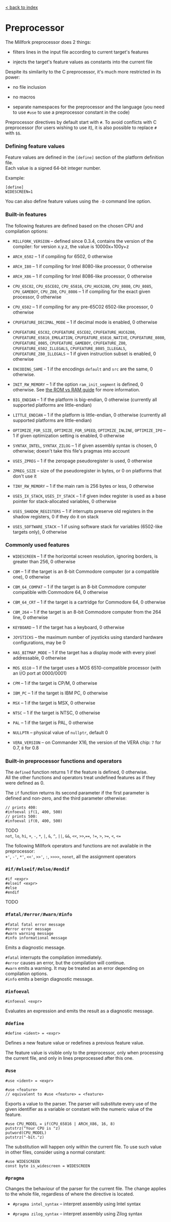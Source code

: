 [< back to index](../doc_index.md)

# Preprocessor

The Millfork preprocessor does 2 things:

* filters lines in the input file according to current target's features

* injects the target's feature values as constants into the current file

Despite its similarity to the C preprocessor, it's much more restricted in its power:

* no file inclusion

* no macros 

* separate namespaces for the preprocessor and the language (you need to use `#use` to use a preprocessor constant in the code)

Preprocessor directives by default start with `#`.
To avoid conflicts with C preprocessor (for users wishing to use it), it is also possible to replace `#` with `$$`.

### Defining feature values

Feature values are defined in the `[define]` section of the platform definition file.  
Each value is a signed 64-bit integer number.

Example:

    [define]
    WIDESCREEN=1
    
You can also define feature values using the `-D` command line option.

### Built-in features

The following features are defined based on the chosen CPU and compilation options:

* `MILLFORK_VERSION` – defined since 0.3.4, contains the version of the compiler: for version x.y.z, the value is 10000x+100y+z

* `ARCH_6502` – 1 if compiling for 6502, 0 otherwise

* `ARCH_I80` – 1 if compiling for Intel 8080-like processor, 0 otherwise

* `ARCH_X86` – 1 if compiling for Intel 8086-like processor, 0 otherwise

* `CPU_65C02`, `CPU_65CE02`, `CPU_65816`, `CPU_HUC6280`, `CPU_8080`, `CPU_8085`, `CPU_GAMEBOY`, `CPU_Z80`, `CPU_8086`
– 1 if compiling for the exact given processor, 0 otherwise

* `CPU_6502` – 1 if compiling for any pre-65C02 6502-like processor, 0 otherwise

* `CPUFEATURE_DECIMAL_MODE` – 1 if decimal mode is enabled, 0 otherwise

* `CPUFEATURE_65C02`, `CPUFEATURE_65CE02`, `CPUFEATURE_HUC6280`, `CPUFEATURE_65816_EMULATION`, `CPUFEATURE_65816_NATIVE`,
`CPUFEATURE_8080`, `CPUFEATURE_8085`, `CPUFEATURE_GAMEBOY`, `CPUFEATURE_Z80`,
`CPUFEATURE_6502_ILLEGALS`, `CPUFEATURE_8085_ILLEGALS`, `CPUFEATURE_Z80_ILLEGALS` – 1 if given instruction subset is enabled, 0 otherwise

* `ENCODING_SAME` - 1 if the encodings `default` and `src` are the same, 0 otherwise.

* `INIT_RW_MEMORY` – 1 if the option `ram_init_segment` is defined, 0 otherwise.
See [the ROM vs RAM guide](../api/rom-vs-ram.md) for more information.

* `BIG_ENDIAN` – 1 if the platform is big-endian, 0 otherwise (currently all supported platforms are little-endian)

* `LITTLE_ENDIAN` – 1 if the platform is little-endian, 0 otherwise (currently all supported platforms are little-endian)

* `OPTIMIZE_FOR_SIZE`, `OPTIMIZE_FOR_SPEED`, `OPTIMIZE_INLINE`, `OPTIMIZE_IPO`
– 1 if given optimization setting is enabled, 0 otherwise

* `SYNTAX_INTEL`, `SYNTAX_ZILOG` – 1 if given assembly syntax is chosen, 0 otherwise; doesn't take this file's pragmas into account

* `USES_ZPREG` – 1 if the zeropage pseudoregister is used, 0 otherwise

* `ZPREG_SIZE` – size of the pseudoregister in bytes, or 0 on platforms that don't use it

* `TINY_RW_MEMORY` – 1 if the main ram is 256 bytes or less, 0 otherwise

* `USES_IX_STACK`, `USES_IY_STACK` – 1 if given index register is used as a base pointer for stack-allocated variables, 0 otherwise 

* `USES_SHADOW_REGISTERS` – 1 if interrupts preserve old registers in the shadow registers, 0 if they do it on stack

* `USES_SOFTWARE_STACK` – 1 if using software stack for variables (6502-like targets only), 0 otherwise

### Commonly used features

* `WIDESCREEN` – 1 if the horizontal screen resolution, ignoring borders, is greater than 256, 0 otherwise

* `CBM` – 1 if the target is an 8-bit Commodore computer (or a compatible one), 0 otherwise

* `CBM_64_COMPAT` – 1 if the target is an 8-bit Commodore computer compatible with Commodore 64, 0 otherwise

* `CBM_64_CRT` – 1 if the target is a cartridge for Commodore 64, 0 otherwise

* `CBM_264` – 1 if the target is an 8-bit Commodore computer from the 264 line, 0 otherwise

* `KEYBOARD` – 1 if the target has a keyboard, 0 otherwise

* `JOYSTICKS` – the maximum number of joysticks using standard hardware configurations, may be 0

* `HAS_BITMAP_MODE` – 1 if the target has a display mode with every pixel addressable, 0 otherwise

* `MOS_6510` – 1 if the target uses a MOS 6510-compatible processor (with an I/O port at $0000/$0001)

* `CPM` – 1 if the target is CP/M, 0 otherwise

* `IBM_PC` – 1 if the target is IBM PC, 0 otherwise

* `MSX` – 1 if the target is MSX, 0 otherwise

* `NTSC` – 1 if the target is NTSC, 0 otherwise

* `PAL` – 1 if the target is PAL, 0 otherwise

* `NULLPTR` – physical value of `nullptr`, default 0

* `VERA_VERSION` – on Commander X16, the version of the VERA chip: `7` for 0.7, `8` for 0.8

### Built-in preprocessor functions and operators

The `defined` function returns 1 if the feature is defined, 0 otherwise.  
All the other functions and operators treat undefined features as if they were defined as 0. 

The `if` function returns its second parameter if the first parameter is defined and non-zero, and the third parameter otherwise:

    // prints 400:
    #infoeval if(1, 400, 500)
    // prints 500:
    #infoeval if(0, 400, 500)

TODO   
`not`, `lo`, `hi`, `+`, `-`, `*`, `|`, `&`, `^`, `||`, `&&`, `<<`, `>>`,`==`, `!=`, `>`, `>=`, `<`, `<=`

The following Millfork operators and functions are not available in the preprocessor:  
`+'`, `-'`, `*'`, `<<'`, `>>'`, `:`, `>>>>`, `nonet`, all the assignment operators

### `#if/#elseif/#else/#endif`

    #if <expr>
    #elseif <expr>
    #else
    #endif

TODO

### `#fatal/#error/#warn/#info`

    #fatal fatal error message
    #error error message
    #warn warning message
    #info informational message
    
Emits a diagnostic message.

`#fatal` interrupts the compilation immediately.  
`#error` causes an error, but the compilation will continue.  
`#warn` emits a warning. It may be treated as an error depending on compilation options.  
`#info` emits a benign diagnostic message.

### `#infoeval`

    #infoeval <expr>
    
Evaluates an expression and emits the result as a diagnostic message.

### `#define`

    #define <ident> = <expr>

Defines a new feature value or redefines a previous feature value.

The feature value is visible only to the preprocessor, only when processing the current file,
and only in lines preprocessed after this one. 

### `#use`

    #use <ident> = <expr>
    
    #use <feature>
    // equivalent to #use <feature> = <feature>

Exports a value to the parser.
The parser will substitute every use of the given identifier as a variable or constant 
with the numeric value of the feature.

    #use CPU_MODEL = if(CPU_65816 | ARCH_X86, 16, 8)
    putstrz("Your CPU is "z)
    putword(CPU_MODEL)
    putstrz("-bit."z)

The substitution will happen only within the current file.
To use such value in other files, consider using a normal constant:

    #use WIDESCREEN
    const byte is_widescreen = WIDESCREEN
    
### `#pragma`

Changes the behaviour of the parser for the current file.
The change applies to the whole file, regardless of where the directive is located. 

 * `#pragma intel_syntax` – interpret assembly using Intel syntax
 
 * `#pragma zilog_syntax` – interpret assembly using Zilog syntax

